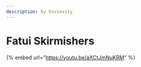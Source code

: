 ```yaml
---
description: by Enviosity
---
```


# Fatui Skirmishers

{% embed url="https://youtu.be/aXCtJmNuKRM" %}



